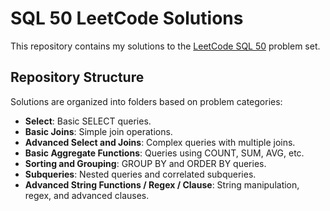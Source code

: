 # SQL 50 LeetCode Solutions

This repository contains my solutions to the [LeetCode SQL 50](https://leetcode.com/studyplan/top-sql-50/) problem set.

## Repository Structure
Solutions are organized into folders based on problem categories:
- **Select**: Basic SELECT queries.
- **Basic Joins**: Simple join operations.
- **Advanced Select and Joins**: Complex queries with multiple joins.
- **Basic Aggregate Functions**: Queries using COUNT, SUM, AVG, etc.
- **Sorting and Grouping**: GROUP BY and ORDER BY queries.
- **Subqueries**: Nested queries and correlated subqueries.
- **Advanced String Functions / Regex / Clause**: String manipulation, regex, and advanced clauses.

